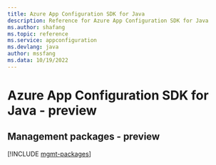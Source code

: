 ```yaml
---
title: Azure App Configuration SDK for Java
description: Reference for Azure App Configuration SDK for Java
ms.author: shafang
ms.topic: reference
ms.service: appconfiguration
ms.devlang: java
author: mssfang
ms.data: 10/19/2022
---
```

# Azure App Configuration SDK for Java - preview

## Management packages - preview
[!INCLUDE [mgmt-packages](app-configuration-mgmt-index.md)]